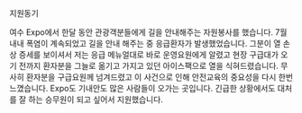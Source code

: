 지원동기

여수 Expo에서 한달 동안 관광객분들에게 길을 안내해주는 자원봉사를 했습니다.
7월 내내 폭염이 계속되었고 길을 안내 해주는 중 응급환자가 발생했었습니다. 
그분이 열 손상 증세를 보이셔서 저는 응급 메뉴얼대로 바로 운영요원에게 알렸고
현장 구급대가 오기 전까지 환자분을 그늘로 옮기고 가지고 있던 아이스팩으로 열을 식혀드렸습니다.
무사히 환자분을 구급요원께 넘겨드렸고 이 사건으로 인해 안전교육의 중요성을 다시 한번 느꼈습니다.
Expo도 기내안도 많은 사람들이 오가는 곳입니다. 
긴급한 상황에서도 대처를 잘 하는 승무원이 되고 싶어서 지원했습니다.